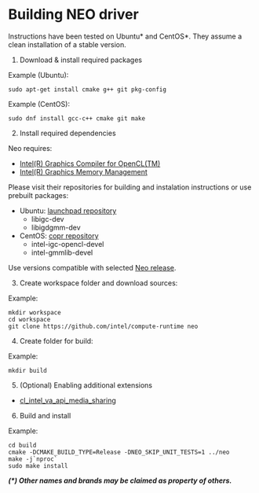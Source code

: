 <!---

Copyright (C) 2020-2021 Intel Corporation

SPDX-License-Identifier: MIT

-->

# Building NEO driver

Instructions have been tested on Ubuntu* and CentOS*. They assume a clean installation of a stable version.

1. Download & install required packages

Example (Ubuntu):

```shell
sudo apt-get install cmake g++ git pkg-config
```

Example (CentOS):

```shell
sudo dnf install gcc-c++ cmake git make
```

2. Install required dependencies

Neo requires:
- [Intel(R) Graphics Compiler for OpenCL(TM)](https://github.com/intel/intel-graphics-compiler)
- [Intel(R) Graphics Memory Management](https://github.com/intel/gmmlib)

Please visit their repositories for building and instalation instructions or use prebuilt packages:
- Ubuntu: [launchpad repository](https://launchpad.net/~intel-opencl/+archive/ubuntu/intel-opencl)
  - libigc-dev
  - libigdgmm-dev
- CentOS: [copr repository](https://copr.fedorainfracloud.org/coprs/jdanecki/intel-opencl)
  - intel-igc-opencl-devel
  - intel-gmmlib-devel

Use versions compatible with selected [Neo release](https://github.com/intel/compute-runtime/releases).

3. Create workspace folder and download sources:

Example:

```shell
mkdir workspace
cd workspace
git clone https://github.com/intel/compute-runtime neo
```

4. Create folder for build: 

Example:

```shell
mkdir build
```

5. (Optional) Enabling additional extensions

* [cl_intel_va_api_media_sharing](https://github.com/intel/compute-runtime/blob/master/opencl/doc/cl_intel_va_api_media_sharing.md)

6. Build and install

Example:

```shell
cd build
cmake -DCMAKE_BUILD_TYPE=Release -DNEO_SKIP_UNIT_TESTS=1 ../neo
make -j`nproc`
sudo make install
```

___(*) Other names and brands may be claimed as property of others.___
